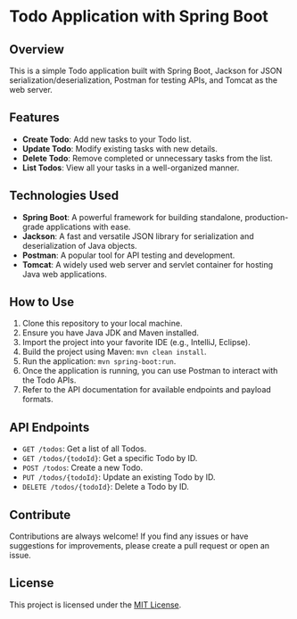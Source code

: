 # Todo Application with Spring Boot

## Overview

This is a simple Todo application built with Spring Boot, Jackson for JSON serialization/deserialization, Postman for testing APIs, and Tomcat as the web server.

## Features

- **Create Todo**: Add new tasks to your Todo list.
- **Update Todo**: Modify existing tasks with new details.
- **Delete Todo**: Remove completed or unnecessary tasks from the list.
- **List Todos**: View all your tasks in a well-organized manner.

## Technologies Used

- **Spring Boot**: A powerful framework for building standalone, production-grade applications with ease.
- **Jackson**: A fast and versatile JSON library for serialization and deserialization of Java objects.
- **Postman**: A popular tool for API testing and development.
- **Tomcat**: A widely used web server and servlet container for hosting Java web applications.

## How to Use

1. Clone this repository to your local machine.
2. Ensure you have Java JDK and Maven installed.
3. Import the project into your favorite IDE (e.g., IntelliJ, Eclipse).
4. Build the project using Maven: `mvn clean install`.
5. Run the application: `mvn spring-boot:run`.
6. Once the application is running, you can use Postman to interact with the Todo APIs.
7. Refer to the API documentation for available endpoints and payload formats.

## API Endpoints

- `GET /todos`: Get a list of all Todos.
- `GET /todos/{todoId}`: Get a specific Todo by ID.
- `POST /todos`: Create a new Todo.
- `PUT /todos/{todoId}`: Update an existing Todo by ID.
- `DELETE /todos/{todoId}`: Delete a Todo by ID.

## Contribute

Contributions are always welcome! If you find any issues or have suggestions for improvements, please create a pull request or open an issue.

## License

This project is licensed under the [MIT License](LICENSE).
